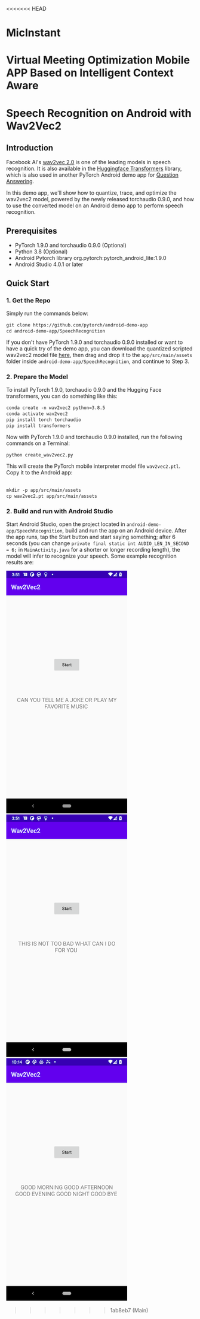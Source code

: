 <<<<<<< HEAD
# MicInstant
Virtual Meeting Optimization Mobile APP Based on Intelligent Context Aware
=======
# Speech Recognition on Android with Wav2Vec2

## Introduction

Facebook AI's [wav2vec 2.0](https://github.com/pytorch/fairseq/tree/master/examples/wav2vec) is one of the leading models in speech recognition. It is also available in the [Huggingface Transformers](https://github.com/huggingface/transformers) library, which is also used in another PyTorch Android demo app for [Question Answering](https://github.com/pytorch/android-demo-app/tree/master/QuestionAnswering).

In this demo app, we'll show how to quantize, trace, and optimize the wav2vec2 model, powered by the newly released torchaudio 0.9.0, and how to use the converted model on an Android demo app to perform speech recognition.

## Prerequisites

* PyTorch 1.9.0 and torchaudio 0.9.0 (Optional)
* Python 3.8 (Optional)
* Android Pytorch library org.pytorch:pytorch_android_lite:1.9.0
* Android Studio 4.0.1 or later

## Quick Start

### 1. Get the Repo

Simply run the commands below:

```
git clone https://github.com/pytorch/android-demo-app
cd android-demo-app/SpeechRecognition
```

If you don't have PyTorch 1.9.0 and torchaudio 0.9.0 installed or want to have a quick try of the demo app, you can download the quantized scripted wav2vec2 model file [here](https://drive.google.com/file/d/1xMh-BZMSIeoohBfZvQFYcemmh5zUn_gh/view?usp=sharing), then drag and drop it to the `app/src/main/assets` folder inside  `android-demo-app/SpeechRecognition`, and continue to Step 3.

### 2. Prepare the Model

To install PyTorch 1.9.0, torchaudio 0.9.0 and the Hugging Face transformers, you can do something like this:

```
conda create -n wav2vec2 python=3.8.5
conda activate wav2vec2
pip install torch torchaudio
pip install transformers
```

Now with PyTorch 1.9.0 and torchaudio 0.9.0 installed, run the following commands on a Terminal:

```
python create_wav2vec2.py
```
This will create the PyTorch mobile interpreter model file `wav2vec2.ptl`. Copy it to the Android app:
```

mkdir -p app/src/main/assets
cp wav2vec2.pt app/src/main/assets
```

### 2. Build and run with Android Studio

Start Android Studio, open the project located in `android-demo-app/SpeechRecognition`, build and run the app on an Android device. After the app runs, tap the Start button and start saying something; after 6 seconds (you can change `private final static int AUDIO_LEN_IN_SECOND = 6;` in `MainActivity.java` for a shorter or longer recording length), the model will infer to recognize your speech. Some example recognition results are:

![](screenshot1.png)
![](screenshot2.png)
![](screenshot3.png)
>>>>>>> 1ab8eb7 (Main)
